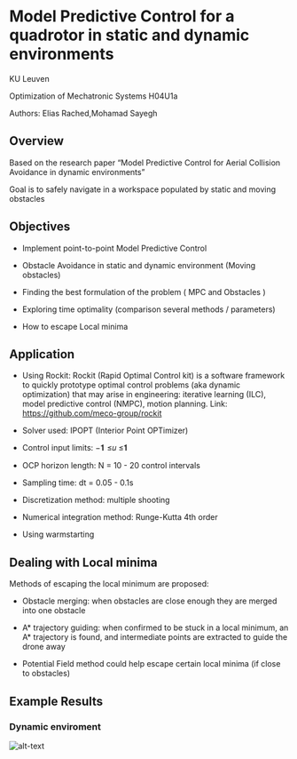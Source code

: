 # Model Predictive Control for a quadrotor in static and dynamic environments

KU Leuven

Optimization of Mechatronic Systems H04U1a

Authors: Elias Rached,Mohamad Sayegh

## Overview

Based on the research paper “Model Predictive Control for Aerial Collision Avoidance in dynamic environments”

Goal is to safely navigate in a workspace populated by static and moving obstacles

## Objectives

- Implement point-to-point Model Predictive Control

- Obstacle Avoidance in static and dynamic environment (Moving obstacles)

- Finding the best formulation of the problem ( MPC and Obstacles )

- Exploring time optimality (comparison several methods / parameters)

- How to escape Local minima

## Application 

- Using Rockit: Rockit (Rapid Optimal Control kit) is a software framework to quickly prototype optimal control problems (aka dynamic optimization) that may arise in     engineering: iterative learning (ILC), model predictive control (NMPC), motion planning. Link: https://github.com/meco-group/rockit 

- Solver used: IPOPT (Interior Point OPTimizer)

- Control input limits:      −𝟏 ≤𝑢 ≤𝟏

- OCP horizon length: N = 10 - 20 control intervals

- Sampling time: dt = 0.05 - 0.1s

- Discretization method: multiple shooting 

- Numerical integration method: Runge-Kutta 4th order

- Using warmstarting

## Dealing with Local minima 

Methods of escaping the local minimum are proposed:

- Obstacle merging: when obstacles are close enough they are merged into one obstacle

- A* trajectory guiding: when confirmed to be stuck in a local minimum, an A* trajectory is found, and intermediate points are extracted to guide the drone away

- Potential Field method could help escape certain local minima (if close to obstacles)

## Example Results

### Dynamic enviroment

![alt-text](https://github.com/MohamadSayegh/MPC_Quadrotor/blob/main/dynamic%20enciroment.gif)








